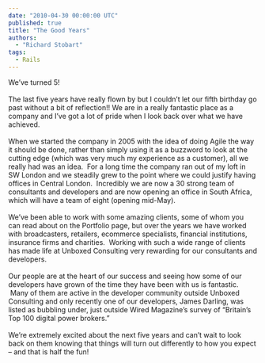 ```yaml
---
date: "2010-04-30 00:00:00 UTC"
published: true
title: "The Good Years"
authors:
  - "Richard Stobart"
tags:
  - Rails
---
```


<p>We&rsquo;ve turned 5!<br />
&nbsp;<br />
The last five years have really flown by but I couldn&rsquo;t let our fifth birthday go past without a bit of reflection!! We are in a really fantastic place as a company and I&rsquo;ve got a lot of pride when I look back over what we have achieved.<br />
&nbsp;<br />
When we started the company in 2005 with the idea of doing Agile the way it should be done, rather than simply using it as a buzzword to look at the cutting edge (which was very much my experience as a customer), all we really had was an idea. &nbsp;For a long time the company ran out of my loft in SW London and we steadily grew to the point where we could justify having offices in Central London. &nbsp;Incredibly we are now a 30 strong team of consultants and developers and are now opening an office in South Africa, which will have a team of eight (opening mid-May).<br />
&nbsp;<br />
We&rsquo;ve been able to work with some amazing clients, some of whom you can read about on the Portfolio page, but over the years we have worked with broadcasters, retailers, ecommerce specialists, financial institutions, insurance firms and charities. &nbsp;Working with such a wide range of clients has made life at Unboxed Consulting very rewarding for our consultants and developers.<br />
&nbsp;<br />
Our people are at the heart of our success and seeing how some of our developers have grown of the time they have been with us is fantastic. &nbsp;Many of them are active in the developer community outside Unboxed Consulting and only recently one of our developers, James Darling, was listed as bubbling under, just outside Wired Magazine&rsquo;s survey of &ldquo;Britain&rsquo;s Top 100 digital power brokers.&rdquo;<br />
&nbsp;<br />
We&rsquo;re extremely excited about the next five years and can&rsquo;t wait to look back on them knowing that things will turn out differently to how you expect &ndash; and that is half the fun!</p>
